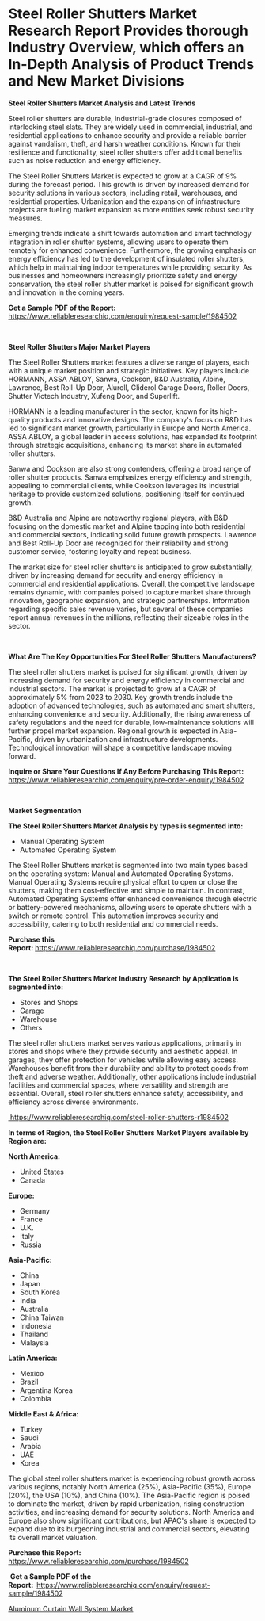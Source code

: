 <p><h1>Steel Roller Shutters Market Research Report Provides thorough Industry Overview, which offers an In-Depth Analysis of Product Trends and New Market Divisions</h1></p><p><strong>Steel Roller Shutters Market Analysis and Latest Trends</strong></p>
<p><p>Steel roller shutters are durable, industrial-grade closures composed of interlocking steel slats. They are widely used in commercial, industrial, and residential applications to enhance security and provide a reliable barrier against vandalism, theft, and harsh weather conditions. Known for their resilience and functionality, steel roller shutters offer additional benefits such as noise reduction and energy efficiency.</p><p>The Steel Roller Shutters Market is expected to grow at a CAGR of 9% during the forecast period. This growth is driven by increased demand for security solutions in various sectors, including retail, warehouses, and residential properties. Urbanization and the expansion of infrastructure projects are fueling market expansion as more entities seek robust security measures. </p><p>Emerging trends indicate a shift towards automation and smart technology integration in roller shutter systems, allowing users to operate them remotely for enhanced convenience. Furthermore, the growing emphasis on energy efficiency has led to the development of insulated roller shutters, which help in maintaining indoor temperatures while providing security. As businesses and homeowners increasingly prioritize safety and energy conservation, the steel roller shutter market is poised for significant growth and innovation in the coming years.</p></p>
<p><strong>Get a Sample PDF of the Report:&nbsp;</strong> <a href="https://www.reliableresearchiq.com/enquiry/request-sample/1984502?utm_campaign=3058&utm_medium=2&utm_source=Github&utm_content=ia&utm_term=01042025&utm_id=steel-roller-shutters">https://www.reliableresearchiq.com/enquiry/request-sample/1984502</a></p>
<p>&nbsp;</p>
<p><strong>Steel Roller Shutters Major Market Players</strong></p>
<p><p>The Steel Roller Shutters market features a diverse range of players, each with a unique market position and strategic initiatives. Key players include HORMANN, ASSA ABLOY, Sanwa, Cookson, B&D Australia, Alpine, Lawrence, Best Roll-Up Door, Aluroll, Gliderol Garage Doors, Roller Doors, Shutter Victech Industry, Xufeng Door, and Superlift.</p><p>HORMANN is a leading manufacturer in the sector, known for its high-quality products and innovative designs. The company's focus on R&D has led to significant market growth, particularly in Europe and North America. ASSA ABLOY, a global leader in access solutions, has expanded its footprint through strategic acquisitions, enhancing its market share in automated roller shutters.</p><p>Sanwa and Cookson are also strong contenders, offering a broad range of roller shutter products. Sanwa emphasizes energy efficiency and strength, appealing to commercial clients, while Cookson leverages its industrial heritage to provide customized solutions, positioning itself for continued growth.</p><p>B&D Australia and Alpine are noteworthy regional players, with B&D focusing on the domestic market and Alpine tapping into both residential and commercial sectors, indicating solid future growth prospects. Lawrence and Best Roll-Up Door are recognized for their reliability and strong customer service, fostering loyalty and repeat business.</p><p>The market size for steel roller shutters is anticipated to grow substantially, driven by increasing demand for security and energy efficiency in commercial and residential applications. Overall, the competitive landscape remains dynamic, with companies poised to capture market share through innovation, geographic expansion, and strategic partnerships. Information regarding specific sales revenue varies, but several of these companies report annual revenues in the millions, reflecting their sizeable roles in the sector.</p></p>
<p>&nbsp;</p>
<p><strong>What Are The Key Opportunities For Steel Roller Shutters Manufacturers?</strong></p>
<p><p>The steel roller shutters market is poised for significant growth, driven by increasing demand for security and energy efficiency in commercial and industrial sectors. The market is projected to grow at a CAGR of approximately 5% from 2023 to 2030. Key growth trends include the adoption of advanced technologies, such as automated and smart shutters, enhancing convenience and security. Additionally, the rising awareness of safety regulations and the need for durable, low-maintenance solutions will further propel market expansion. Regional growth is expected in Asia-Pacific, driven by urbanization and infrastructure developments. Technological innovation will shape a competitive landscape moving forward.</p></p>
<p><strong>Inquire or Share Your Questions If Any Before Purchasing This Report:</strong> <a href="https://www.reliableresearchiq.com/enquiry/pre-order-enquiry/1984502?utm_campaign=3058&utm_medium=2&utm_source=Github&utm_content=ia&utm_term=01042025&utm_id=steel-roller-shutters">https://www.reliableresearchiq.com/enquiry/pre-order-enquiry/1984502</a></p>
<p>&nbsp;</p>
<p><strong>Market Segmentation</strong></p>
<p><strong>The Steel Roller Shutters Market Analysis by types is segmented into:</strong></p>
<p><ul><li>Manual Operating System</li><li>Automated Operating System</li></ul></p>
<p><p>The Steel Roller Shutters market is segmented into two main types based on the operating system: Manual and Automated Operating Systems. Manual Operating Systems require physical effort to open or close the shutters, making them cost-effective and simple to maintain. In contrast, Automated Operating Systems offer enhanced convenience through electric or battery-powered mechanisms, allowing users to operate shutters with a switch or remote control. This automation improves security and accessibility, catering to both residential and commercial needs.</p></p>
<p><strong>Purchase this Report:&nbsp;</strong><a href="https://www.reliableresearchiq.com/purchase/1984502?utm_campaign=3058&utm_medium=2&utm_source=Github&utm_content=ia&utm_term=01042025&utm_id=steel-roller-shutters">https://www.reliableresearchiq.com/purchase/1984502</a></p>
<p>&nbsp;</p>
<p><strong>The Steel Roller Shutters Market Industry Research by Application is segmented into:</strong></p>
<p><ul><li>Stores and Shops</li><li>Garage</li><li>Warehouse</li><li>Others</li></ul></p>
<p><p>The steel roller shutters market serves various applications, primarily in stores and shops where they provide security and aesthetic appeal. In garages, they offer protection for vehicles while allowing easy access. Warehouses benefit from their durability and ability to protect goods from theft and adverse weather. Additionally, other applications include industrial facilities and commercial spaces, where versatility and strength are essential. Overall, steel roller shutters enhance safety, accessibility, and efficiency across diverse environments.</p></p>
<p><a href="https://www.reliableresearchiq.com/steel-roller-shutters-r1984502?utm_campaign=3058&utm_medium=2&utm_source=Github&utm_content=ia&utm_term=01042025&utm_id=steel-roller-shutters">&nbsp;https://www.reliableresearchiq.com/steel-roller-shutters-r1984502</a></p>
<p><strong>In terms of Region, the Steel Roller Shutters Market Players available by Region are:</strong></p>
<p>
    <p> <strong> North America: </strong>
        <ul>
            <li>United States</li>
            <li>Canada</li>
        </ul>
        </p> 
    <p> <strong> Europe: </strong>
        <ul>
            <li>Germany</li>
            <li>France</li>
            <li>U.K.</li>
            <li>Italy</li>
            <li>Russia</li>
        </ul>
        </p> 
    <p> <strong> Asia-Pacific: </strong>
        <ul>
            <li>China</li>
            <li>Japan</li>
            <li>South Korea</li>
            <li>India</li>
            <li>Australia</li>
            <li>China Taiwan</li>
            <li>Indonesia</li>
            <li>Thailand</li>
            <li>Malaysia</li>
        </ul>
        </p> 
    <p> <strong> Latin America: </strong>
        <ul>
            <li>Mexico</li>
            <li>Brazil</li>
            <li>Argentina Korea</li>
            <li>Colombia</li>
        </ul>
        </p> 
    <p> <strong> Middle East & Africa: </strong>
        <ul>
            <li>Turkey</li>
            <li>Saudi</li>
            <li>Arabia</li>
            <li>UAE</li>
            <li>Korea</li>
        </ul>
    </p>
    </p>
<p><p>The global steel roller shutters market is experiencing robust growth across various regions, notably North America (25%), Asia-Pacific (35%), Europe (20%), the USA (10%), and China (10%). The Asia-Pacific region is poised to dominate the market, driven by rapid urbanization, rising construction activities, and increasing demand for security solutions. North America and Europe also show significant contributions, but APAC's share is expected to expand due to its burgeoning industrial and commercial sectors, elevating its overall market valuation.</p></p>
<p><strong>Purchase this Report: </strong><a href="https://www.reliableresearchiq.com/purchase/1984502?utm_campaign=3058&utm_medium=2&utm_source=Github&utm_content=ia&utm_term=01042025&utm_id=steel-roller-shutters">https://www.reliableresearchiq.com/purchase/1984502</a></p>
<p>&nbsp;<strong>Get a Sample PDF of the Report:&nbsp;&nbsp;</strong><a href="https://www.reliableresearchiq.com/enquiry/request-sample/1984502?utm_campaign=3058&utm_medium=2&utm_source=Github&utm_content=ia&utm_term=01042025&utm_id=steel-roller-shutters">https://www.reliableresearchiq.com/enquiry/request-sample/1984502</a></p>
<p><strong></strong></p>
<p><p><a href="https://github.com/genayziben/Market-Research-Report-List-1/blob/main/aluminum-curtain-wall-system-market.md?utm_campaign=3058&utm_medium=2&utm_source=Github&utm_content=ia&utm_term=01042025&utm_id=steel-roller-shutters">Aluminum Curtain Wall System Market</a></p></p>